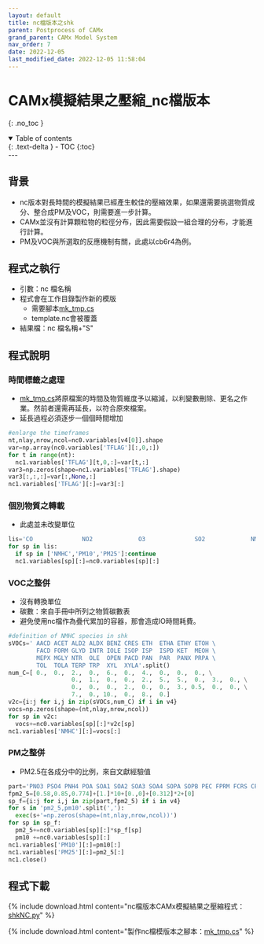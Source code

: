 ```yaml
---
layout: default
title: nc檔版本之shk
parent: Postprocess of CAMx
grand_parent: CAMx Model System
nav_order: 7
date: 2022-12-05
last_modified_date: 2022-12-05 11:58:04
---
```


# CAMx模擬結果之壓縮_nc檔版本

{: .no_toc }

<details open markdown="block">
  <summary>
    Table of contents
  </summary>
  {: .text-delta }
- TOC
{:toc}
</details>
---

## 背景

- nc版本對長時間的模擬結果已經產生較佳的壓縮效果，如果還需要挑選物質成分、整合成PM及VOC，則需要進一步計算。
- CAMx並沒有計算顆粒物的粒徑分布，因此需要假設一組合理的分布，才能進行計算。
- PM及VOC與所選取的反應機制有關，此處以cb6r4為例。

## 程式之執行

- 引數：nc 檔名稱
- 程式會在工作目錄製作新的模版
  - 需要腳本[mk_tmp.cs][cs]
  - template.nc會被覆蓋
- 結果檔：nc 檔名稱+"S"

## 程式說明

### 時間標籤之處理

- [mk_tmp.cs][cs]將原檔案的時間及物質維度予以縮減，以利變數刪除、更名之作業。然前者還需再延長，以符合原來檔案。
- 延長過程必須逐步一個個時間增加

```python
#enlarge the timeframes
nt,nlay,nrow,ncol=nc0.variables[v4[0]].shape
var=np.array(nc0.variables['TFLAG'][:,0,:])
for t in range(nt):
  nc1.variables['TFLAG'][t,0,:]=var[t,:]
var3=np.zeros(shape=nc1.variables['TFLAG'].shape)
var3[:,:,:]=var[:,None,:]
nc1.variables['TFLAG'][:]=var3[:]
```

### 個別物質之轉載

- 此處並未改變單位

```python
lis='CO              NO2             O3              SO2             NMHC            PM10            PM25            '.split()
for sp in lis:
  if sp in ['NMHC','PM10','PM25']:continue
  nc1.variables[sp][:]=nc0.variables[sp][:]
```

### VOC之整併

- 沒有轉換單位
- 碳數：來自手冊中所列之物質碳數表
- 避免使用nc檔作為疊代累加的容器，那會造成IO時間耗費。

```python
#definition of NMHC species in shk
sVOCs=' AACD ACET ALD2 ALDX BENZ CRES ETH  ETHA ETHY ETOH \
        FACD FORM GLYD INTR IOLE ISOP ISP  ISPD KET  MEOH \
        MEPX MGLY NTR  OLE  OPEN PACD PAN  PAR  PANX PRPA \
        TOL  TOLA TERP TRP  XYL  XYLA'.split()
num_C=[ 0.,  0.,  2.,  0.,  6.,  0.,  4.,  0.,  0.,  0., \
                  0.,  1.,  0.,  0.,  2.,  5.,  5.,  0.,  3.,  0., \
                  0.,  0.,  0.,  2.,  0.,  0.,  3., 0.5,  0.,  0., \
                  7.,  0., 10.,  0.,  8.,  0.]
v2c={i:j for i,j in zip(sVOCs,num_C) if i in v4}
vocs=np.zeros(shape=(nt,nlay,nrow,ncol))
for sp in v2c:
  vocs+=nc0.variables[sp][:]*v2c[sp]
nc1.variables['NMHC'][:]=vocs[:]
```

### PM之整併

- PM2.5在各成分中的比例，來自文獻經驗值

```python
part='PNO3 PSO4 PNH4 POA SOA1 SOA2 SOA3 SOA4 SOPA SOPB PEC FPRM FCRS CPRM CCRS NA PCL PH2O'.split()
fpm2_5=[0.58,0.85,0.774]+[1.]*10+[0.,0]+[0.312]*2+[0]
sp_f={i:j for i,j in zip(part,fpm2_5) if i in v4}
for s in 'pm2_5,pm10'.split(','):
  exec(s+'=np.zeros(shape=(nt,nlay,nrow,ncol))')
for sp in sp_f:
  pm2_5+=nc0.variables[sp][:]*sp_f[sp]
  pm10 +=nc0.variables[sp][:]
nc1.variables['PM10'][:]=pm10[:]
nc1.variables['PM25'][:]=pm2_5[:]
nc1.close()
```

## 程式下載

{% include download.html content="nc檔版本CAMx模擬結果之壓縮程式：[shkNC.py](https://github.com/sinotec2/Focus-on-Air-Quality/blob/main/CAMx/PostProcess/shkNC.py)" %}

{% include download.html content="製作nc檔模版本之腳本：[mk_tmp.cs][cs]" %}

[cs]: <https://github.com/sinotec2/Focus-on-Air-Quality/blob/main/CAMx/PostProcess/mk_tmp.cs> "製作nc檔模版本之腳本"

